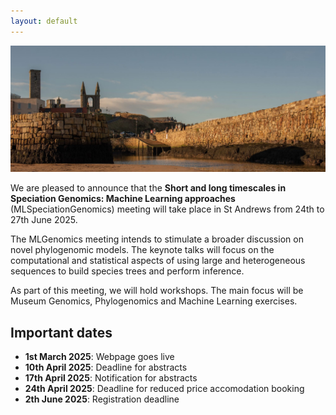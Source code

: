 ```yaml
---
layout: default
---
```

![](st-andrews-harbour__3__banner.jpg)

We are pleased to announce that the **Short and long timescales in Speciation Genomics: Machine Learning approaches** (MLSpeciationGenomics) meeting will take place in St Andrews from 24th to 27th June 2025.

The MLGenomics meeting intends to stimulate a broader discussion on novel phylogenomic models. The keynote talks will focus on the computational and statistical aspects of using large and heterogeneous sequences to build species trees and perform inference.

As part of this meeting, we will hold workshops. The main focus will be Museum Genomics, Phylogenomics and Machine Learning exercises.


## Important dates

* **1st March 2025**: Webpage goes live
* **10th April 2025**: Deadline for abstracts
* **17th April 2025**: Notification for abstracts
* **24th April 2025**: Deadline for reduced price accomodation booking 
* **2th June 2025**: Registration deadline
